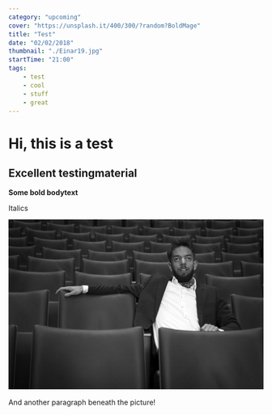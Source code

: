 ```yaml
---
category: "upcoming"
cover: "https://unsplash.it/400/300/?random?BoldMage"
title: "Test"
date: "02/02/2018"
thumbnail: "./Einar19.jpg"
startTime: "21:00"
tags:
    - test
    - cool
    - stuff
    - great
---
```

# Hi, this is a test

## Excellent testingmaterial

**Some bold bodytext**

Italics

![](/src/images/Einar11.jpg)

And another paragraph beneath the picture!
